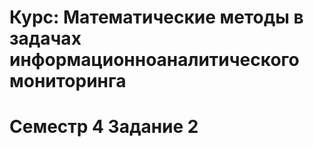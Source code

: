 # Курс: Математические методы в задачах информационноаналитического мониторинга

# Семестр 4 Задание 2



